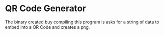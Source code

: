 # QR Code Generator
The binary created buy compiling this program is asks for a string of data to embed into a QR Code and creates a png.
